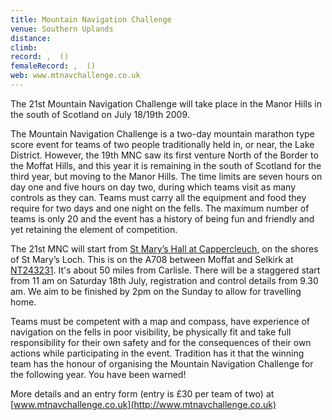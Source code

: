 ```yaml
---
title: Mountain Navigation Challenge
venue: Southern Uplands
distance: 
climb: 
record: ,  ()
femaleRecord: ,  ()
web: www.mtnavchallenge.co.uk
---
```

The 21st Mountain Navigation Challenge will take place in the Manor Hills in the south of Scotland on July 18/19th 2009.

The Mountain Navigation Challenge is a two-day mountain marathon type score event for teams of two people traditionally held in, or near, the Lake District. However, the 19th MNC saw its first venture North of the Border to the Moffat Hills, and this year it is remaining in the south of Scotland for the third year, but moving to the Manor Hills. The time limits are seven hours on day one and five hours on day two, during which teams visit as many controls as they can. Teams must carry all the equipment and food they require for two days and one night on the fells. The maximum number of teams is only 20 and the event has a history of being fun and friendly and yet retaining the element of competition.

The 21st MNC will start from [St Mary’s Hall at Cappercleuch](http://www.streetmap.co.uk/map.srf?X=324350&Y=623150&A=Y&Z=120), on the shores of St Mary’s Loch. This is on the A708 between Moffat and Selkirk at [NT243231](http://www.streetmap.co.uk/map.srf?X=324350&Y=623150&A=Y&Z=130). It's about 50 miles from Carlisle. There will be a staggered start from 11 am on Saturday 18th July, registration and control details from 9.30 am. We aim to be finished by 2pm on the Sunday to allow for travelling home.

Teams must be competent with a map and compass, have experience of navigation on the fells in poor visibility, be physically fit and take full responsibility for their own safety and for the consequences of their own actions while participating in the event. Tradition has it that the winning team has the honour of organising the Mountain Navigation Challenge for the following year. You have been warned!

More details and an entry form (entry is £30 per team of two) at [www.mtnavchallenge.co.uk](http://www.mtnavchallenge.co.uk)